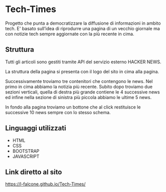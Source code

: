 # Tech-Times

Progetto che punta a democratizzare la diffusione di informazioni in ambito tech.
E' basato sull’idea di riprodurre una pagina di un vecchio giornale ma con notizie tech sempre aggiornate con la più recente in cima.

## Struttura

Tutti gli articoli sono gestiti tramite API del servizio esterno HACKER NEWS.

La struttura della pagina si presenta con il logo del sito in cima alla pagina.

Successivamente troviamo tre contenitori che contengono le news.
Nel primo in cima abbiamo la notizia più recente.
Subito dopo troviamo due sezioni verticali, quella di destra più grande contiene le 4 successive news ed infine nella sezione di sinistra più piccola abbiamo le ultime 5 news.

In fondo alla pagina troviamo un bottone che al click restituisce le successive 10 news sempre con lo stesso schema. 

## Linguaggi utilizzati

- HTML
- CSS
- BOOTSTRAP
- JAVASCRIPT

## Link diretto al sito

https://l-falcone.github.io/Tech-Times/ 
